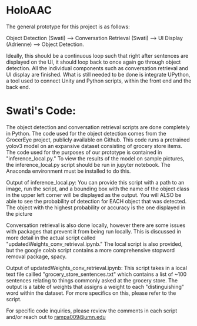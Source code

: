 # HoloAAC

The general prototype for this project is as follows:

Object Detection (Swati) --> Conversation Retrieval (Swati) --> UI Display (Adrienne) --> Object Detection. 

Ideally, this should be a continuous loop such that right after sentences are displayed on the UI, it should loop back to once again go through object detection. All the individual components such as conversation retrieval and UI display are finished. What is still needed to be done is integrate UPython, a tool used to connect Unity and Python scripts, within the front end and the back end. 

# Swati's Code:

The object detection and conversation retrieval scripts are done completely in Python. The code used for the object detection comes from the GrocerEye project, publicly available on Github. This code runs a pretrained yolov3 model on an expansive dataset consisting of grocery store items. The code used for the purposes of our prototype is contained in "inference_local.py." To view the results of the model on sample pictures, the inference_local.py script should be run in jupyter notebook. The Anaconda environment must be installed to do this.

Output of inference_local.py: You can provide this script with a path to an image, run the script, and a bounding box with the name of the object class in the upper left corner will be displayed as the output. You will ALSO be able to see the probability of detection for EACH object that was detected. The object with the highest probability or accuracy is the one displayed in the picture

Conversation retrieval is also done locally, however there are some issues with packages that prevent it from being run locally. This is discussed in more detail in the actual script called "updatedWeights_conv_retrieval.ipynb." The local script is also provided, but the google colab script contains a more comprehensive stopword removal package, spacy. 

Output of updatedWeights_conv_retrieval.ipynb: This script takes in a local text file callled "grocery_store_sentences.txt" which contains a list of ~100 sentences relating to things commonly asked at the grocery store. The output is a table of weights that assigns a weight to each "distinguishing" word within the dataset. For more specifics on this, please refer to the script. 

For specific code inquiries, please review the comments in each script and/or reach out to rampa009@umn.edu


